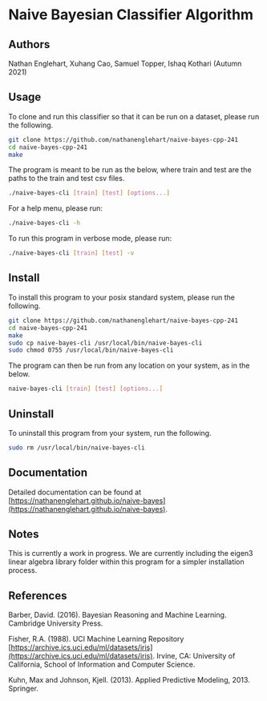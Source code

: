 # Naive Bayesian Classifier Algorithm
## Authors
Nathan Englehart, Xuhang Cao, Samuel Topper, Ishaq Kothari (Autumn 2021)

## Usage
To clone and run this classifier so that it can be run on a dataset, please run the following. 

```bash
git clone https://github.com/nathanenglehart/naive-bayes-cpp-241
cd naive-bayes-cpp-241
make
```

The program is meant to be run as the below, where train and test are the paths to the train and test csv files.

```bash
./naive-bayes-cli [train] [test] [options...]
```

For a help menu, please run:

```bash
./naive-bayes-cli -h
```

To run this program in verbose mode, please run:

```bash
./naive-bayes-cli [train] [test] -v 
```

## Install
To install this program to your posix standard system, please run the following.

```bash
git clone https://github.com/nathanenglehart/naive-bayes-cpp-241
cd naive-bayes-cpp-241
make
sudo cp naive-bayes-cli /usr/local/bin/naive-bayes-cli
sudo chmod 0755 /usr/local/bin/naive-bayes-cli
```

The program can then be run from any location on your system, as in the below.

```bash
naive-bayes-cli [train] [test] [options...]
```

## Uninstall
To uninstall this program from your system, run the following.

```bash
sudo rm /usr/local/bin/naive-bayes-cli
```

## Documentation

Detailed documentation can be found at [https://nathanenglehart.github.io/naive-bayes](https://nathanenglehart.github.io/naive-bayes). 

## Notes

This is currently a work in progress. We are currently including the eigen3 linear algebra library folder within this program for a simpler installation process.

## References

Barber, David. (2016). Bayesian Reasoning and Machine Learning. Cambridge University Press.

Fisher, R.A. (1988). UCI Machine Learning Repository [https://archive.ics.uci.edu/ml/datasets/iris](https://archive.ics.uci.edu/ml/datasets/iris). Irvine, CA: University of California, School of Information and Computer Science.
 
Kuhn, Max and Johnson, Kjell. (2013). Applied Predictive Modeling, 2013. Springer.
